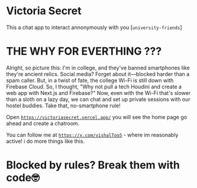# Victoria Secret 

This a chat app to interact annonymously with you [`university-friends`]

# THE WHY FOR EVERTHING ???

Alright, so picture this: I'm in college, and they've banned smartphones like they're ancient relics. Social media? Forget about it—blocked harder than a spam caller. But, in a twist of fate, the college Wi-Fi is still down with Firebase Cloud. So, I thought, "Why not pull a tech Houdini and create a web app with Next.js and Firebase?" Now, even with the Wi-Fi that's slower than a sloth on a lazy day, we can chat and set up private sessions with our hostel buddies. Take that, no-smartphone rule!


Open [`https://victoriasecret.vercel.app/`](https://victoriasecret.vercel.app/) you will see the home page go ahead and create a chatroom.


You can follow me at [`https://x.com/vishalToo5`](https://x.com/vishalToo5) - where im reasonably active!
i do more things like this.


# Blocked by rules? Break them with code🤓

